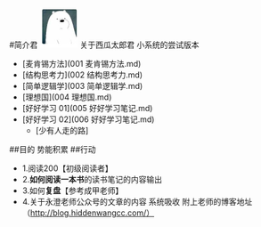 #简介君
![](./_image/2017-02-19-10-24-27.jpg)
关于西瓜太郎君 小系统的尝试版本
  
  - [麦肯锡方法](001 麦肯锡方法.md)
  - [结构思考力](002 结构思考力.md)
  - [简单逻辑学](003 简单逻辑学.md)
  - [理想国](004 理想国.md)
  - [好好学习 01](005 好好学习笔记.md)
  - [好好学习 02](006 好好学习笔记.md)
    - [少有人走的路]


##目的
势能积累
##行动
- 1.阅读200【初级阅读者】
- 2.**如何阅读一本书**的读书笔记的内容输出
- 3.如何**复盘**【参考成甲老师】
- 4.关于永澄老师公众号的文章的内容 系统吸收
附上老师的博客地址（http://blog.hiddenwangcc.com/）

